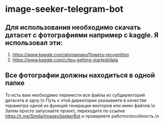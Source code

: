# image-seeker-telegram-bot
## Для использования необходимо скачать датасет с фотографиями например с kaggle. Я использовал эти:
  1.	https://www.kaggle.com/alxmamaev/flowers-recognition
  2.	https://www.kaggle.com/c/tpu-getting-started/data

## **Все фотографии должны находиться в одной папке**
То есть вам необходимо перенести все файлы из субдиректорий датасета в одну.\n
Путь к этой директории указываете в качестве параметра одной из функций генерации векторов или имен файлов.\n
Затем просто запускаете проект, переходите по ссылке https://t.me/SimilarImagesSeekerBot и проверяете работоспособность.\n
